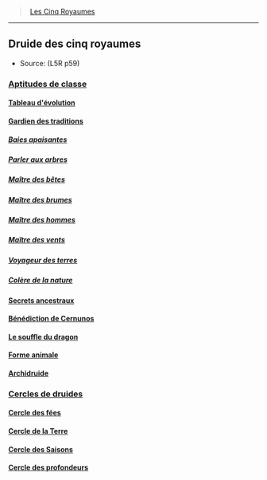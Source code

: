﻿---
!Items
Id: l5r_druid_hd.md#druide-des-cinq-royaumes
RootId: l5r_druid_hd.md
ParentLink: l5r_index_hd.md
Name: Druide des cinq royaumes
ParentName: Les Cinq Royaumes
NameLevel: 2
Source: (L5R p59)
---
>  [Les Cinq Royaumes](hd_l5r_index.md)

---


## Druide des cinq royaumes

- Source: (L5R p59)



### [Aptitudes de classe](hd_l5r_druid_aptitudes_de_classe.md)



#### [Tableau d'évolution](hd_l5r_druid_tableau_devolution.md)



#### [Gardien des traditions](hd_l5r_druid_gardien_des_traditions.md)



##### [Baies apaisantes](hd_l5r_druid_baies_apaisantes.md)



##### [Parler aux arbres](hd_l5r_druid_parler_aux_arbres.md)



##### [Maître des bêtes](hd_l5r_druid_maitre_des_betes.md)



##### [Maître des brumes](hd_l5r_druid_maitre_des_brumes.md)



##### [Maître des hommes](hd_l5r_druid_maitre_des_hommes.md)



##### [Maître des vents](hd_l5r_druid_maitre_des_vents.md)



##### [Voyageur des terres](hd_l5r_druid_voyageur_des_terres.md)



##### [Colère de la nature](hd_l5r_druid_colere_de_la_nature.md)



#### [Secrets ancestraux](hd_l5r_druid_secrets_ancestraux.md)



#### [Bénédiction de Cernunos](hd_l5r_druid_benediction_de_cernunos.md)



#### [Le souffle du dragon](hd_l5r_druid_le_souffle_du_dragon.md)



#### [Forme animale](hd_l5r_druid_forme_animale.md)



#### [Archidruide](hd_l5r_druid_archidruide.md)



### [Cercles de druides](hd_l5r_druid_cercles_de_druides.md)



#### [Cercle des fées](hd_l5r_druid_cercle_des_fees.md)



#### [Cercle de la Terre](hd_l5r_druid_cercle_de_la_terre.md)



#### [Cercle des Saisons](hd_l5r_druid_cercle_des_saisons.md)



#### [Cercle des profondeurs](hd_l5r_druid_cercle_des_profondeurs.md)

